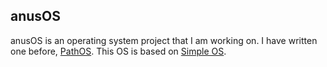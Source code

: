 ## anusOS
anusOS is an operating system project that I am working on. I have written one before, <a href="https://github.com/calebrwalk5/PathOS">PathOS</a>. This OS is based on <a href="https://github.com/Sunhick/simple-os">Simple OS</a>.
